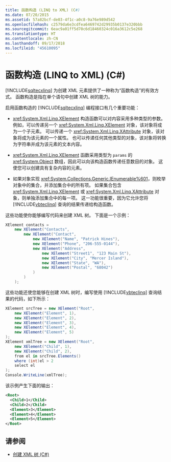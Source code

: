 ```yaml
---
title: 函数构造 (LINQ to XML) (C#)
ms.date: 07/20/2015
ms.assetid: 57a82bcf-de03-4f1c-a0c8-9a76e989d542
ms.openlocfilehash: c2579da6e3cdfea6469742d29935b0137e320bbb
ms.sourcegitcommit: 6eac9a01ff5d70c6d18460324c016a3612c5e268
ms.translationtype: HT
ms.contentlocale: zh-CN
ms.lasthandoff: 09/17/2018
ms.locfileid: "45610095"
---
```

# <a name="functional-construction-linq-to-xml-c"></a>函数构造 (LINQ to XML) (C#)
[!INCLUDE[sqltecxlinq](~/includes/sqltecxlinq-md.md)] 为创建 XML 元素提供了一种称为“函数构造”的有效方式。 函数构造是指在单个语句中创建 XML 树的能力。  
  
 启用函数构造的 [!INCLUDE[sqltecxlinq](~/includes/sqltecxlinq-md.md)] 编程接口有几个重要功能：  
  
-   <xref:System.Xml.Linq.XElement> 构造函数可以对内容采用多种类型的参数。 例如，可以传递另一个 <xref:System.Xml.Linq.XElement> 对象，该对象将成为一个子元素。 可以传递一个 <xref:System.Xml.Linq.XAttribute> 对象，该对象将成为该元素的一个属性。 也可以传递任何其他类型的对象，该对象将转换为字符串并成为该元素的文本内容。  
  
-   <xref:System.Xml.Linq.XElement> 函数采用类型为 `params` 的 <xref:System.Object> 数组，因此可以向该构造函数传递任意数目的对象。 这使您可以创建具有复杂内容的元素。  
  
-   如果对象实现 <xref:System.Collections.Generic.IEnumerable%601>，则枚举对象中的集合，并添加集合中的所有项。 如果集合包含 <xref:System.Xml.Linq.XElement> 或 <xref:System.Xml.Linq.XAttribute> 对象，则单独添加集合中的每一项。 这一功能很重要，因为它允许您将 [!INCLUDE[vbteclinq](~/includes/vbteclinq-md.md)] 查询的结果传递给构造函数。  
  
 这些功能使你能够编写代码来创建 XML 树。 下面是一个示例：  
  
```csharp  
XElement contacts =  
    new XElement("Contacts",  
        new XElement("Contact",  
            new XElement("Name", "Patrick Hines"),  
            new XElement("Phone", "206-555-0144"),  
            new XElement("Address",  
                new XElement("Street1", "123 Main St"),  
                new XElement("City", "Mercer Island"),  
                new XElement("State", "WA"),  
                new XElement("Postal", "68042")  
            )  
        )  
    );  
```  
  
 这些功能还使您能够在创建 XML 树时，编写使用 [!INCLUDE[vbteclinq](~/includes/vbteclinq-md.md)] 查询结果的代码，如下所示：  
  
```csharp  
XElement srcTree = new XElement("Root",  
    new XElement("Element", 1),  
    new XElement("Element", 2),  
    new XElement("Element", 3),  
    new XElement("Element", 4),  
    new XElement("Element", 5)  
);  
XElement xmlTree = new XElement("Root",  
    new XElement("Child", 1),  
    new XElement("Child", 2),  
    from el in srcTree.Elements()  
    where (int)el > 2  
    select el  
);  
Console.WriteLine(xmlTree);  
```  
  
 该示例产生下面的输出：  
  
```xml  
<Root>  
  <Child>1</Child>  
  <Child>2</Child>  
  <Element>3</Element>  
  <Element>4</Element>  
  <Element>5</Element>  
</Root>  
```  
  
## <a name="see-also"></a>请参阅

- [创建 XML 树 (C#)](../../../../csharp/programming-guide/concepts/linq/creating-xml-trees.md)
